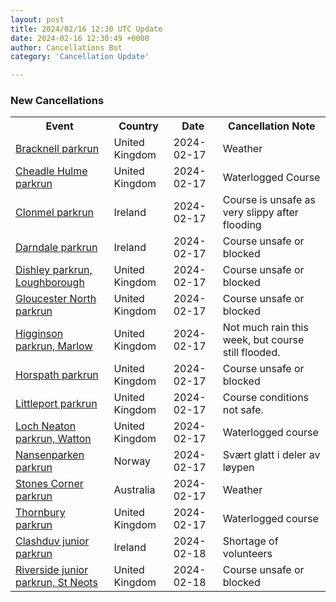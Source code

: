 ```yaml
---
layout: post
title: 2024/02/16 12:30 UTC Update
date: 2024-02-16 12:30:49 +0000
author: Cancellations Bot
category: 'Cancellation Update'

---
```


<h3>New Cancellations</h3>
<div class='hscrollable'>
<table style='width: 100%'>
    <tr>
        <th>Event</th>
        <th>Country</th>
        <th>Date</th>
        <th>Cancellation Note</th>
    </tr>
    <tr>
        <td><a href="https://www.parkrun.org.uk/bracknell">Bracknell parkrun</a></td>
        <td>United Kingdom</td>
        <td>2024-02-17</td>
        <td>Weather</td>
    </tr>
    <tr>
        <td><a href="https://www.parkrun.org.uk/cheadlehulme">Cheadle Hulme parkrun</a></td>
        <td>United Kingdom</td>
        <td>2024-02-17</td>
        <td>Waterlogged Course</td>
    </tr>
    <tr>
        <td><a href="https://www.parkrun.ie/clonmel">Clonmel parkrun</a></td>
        <td>Ireland</td>
        <td>2024-02-17</td>
        <td>Course is unsafe as very slippy after flooding</td>
    </tr>
    <tr>
        <td><a href="https://www.parkrun.ie/darndale">Darndale parkrun</a></td>
        <td>Ireland</td>
        <td>2024-02-17</td>
        <td>Course unsafe or blocked</td>
    </tr>
    <tr>
        <td><a href="https://www.parkrun.org.uk/dishleyloughborough">Dishley parkrun, Loughborough</a></td>
        <td>United Kingdom</td>
        <td>2024-02-17</td>
        <td>Course unsafe or blocked</td>
    </tr>
    <tr>
        <td><a href="https://www.parkrun.org.uk/gloucesternorth">Gloucester North parkrun</a></td>
        <td>United Kingdom</td>
        <td>2024-02-17</td>
        <td>Course unsafe or blocked</td>
    </tr>
    <tr>
        <td><a href="https://www.parkrun.org.uk/higginsonmarlow">Higginson parkrun, Marlow</a></td>
        <td>United Kingdom</td>
        <td>2024-02-17</td>
        <td>Not much rain this week, but course still flooded.</td>
    </tr>
    <tr>
        <td><a href="https://www.parkrun.org.uk/horspath">Horspath parkrun</a></td>
        <td>United Kingdom</td>
        <td>2024-02-17</td>
        <td>Course unsafe or blocked</td>
    </tr>
    <tr>
        <td><a href="https://www.parkrun.org.uk/littleport">Littleport parkrun</a></td>
        <td>United Kingdom</td>
        <td>2024-02-17</td>
        <td>Course conditions not safe.</td>
    </tr>
    <tr>
        <td><a href="https://www.parkrun.org.uk/lochneaton">Loch Neaton parkrun, Watton</a></td>
        <td>United Kingdom</td>
        <td>2024-02-17</td>
        <td>Waterlogged course</td>
    </tr>
    <tr>
        <td><a href="https://www.parkrun.no/nansenparken">Nansenparken parkrun</a></td>
        <td>Norway</td>
        <td>2024-02-17</td>
        <td>Svært glatt i deler av løypen</td>
    </tr>
    <tr>
        <td><a href="https://www.parkrun.com.au/stonescorner">Stones Corner parkrun</a></td>
        <td>Australia</td>
        <td>2024-02-17</td>
        <td>Weather</td>
    </tr>
    <tr>
        <td><a href="https://www.parkrun.org.uk/thornbury">Thornbury parkrun</a></td>
        <td>United Kingdom</td>
        <td>2024-02-17</td>
        <td>Waterlogged course</td>
    </tr>
    <tr>
        <td><a href="https://www.parkrun.ie/clashduv-juniors">Clashduv junior parkrun</a></td>
        <td>Ireland</td>
        <td>2024-02-18</td>
        <td>Shortage of volunteers</td>
    </tr>
    <tr>
        <td><a href="https://www.parkrun.org.uk/riversidestneots-juniors">Riverside junior parkrun, St Neots</a></td>
        <td>United Kingdom</td>
        <td>2024-02-18</td>
        <td>Course unsafe or blocked</td>
    </tr>
</table>
</div>
